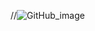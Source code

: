 //![GitHub_image](https://www.google.it/imgres?imgurl=http%3A%2F%2Fstatic.leonardo.it%2Fwp-content%2Fuploads%2Fsites%2F11%2F2017%2F08%2Fstar_wars_spin-off_obi-wan_kenobi-660x350.png&imgrefurl=http%3A%2F%2Fspettacoli.leonardo.it%2Fstar-wars-preparazione-lo-spin-off-su-obi-wan-kenobi%2F&docid=I6tjg6GAmHx41M&tbnid=iQz7MBcd7nOKUM%3A&vet=10ahUKEwib8vGv2JXfAhWI4YUKHb_fBTUQMwg3KAQwBA..i&w=660&h=350&bih=778&biw=1600&q=obi%20wan&ved=0ahUKEwib8vGv2JXfAhWI4YUKHb_fBTUQMwg3KAQwBA&iact=mrc&uact=8)
